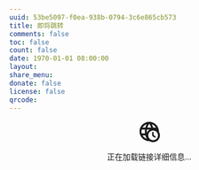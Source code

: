 ```yaml
---
uuid: 53be5097-f0ea-938b-0794-3c6e865cb573
title: 即将跳转
comments: false
toc: false
count: false
date: 1970-01-01 08:00:00
layout: 
share_menu:
donate: false
license: false
qrcode: 
---
```


<script>

function replaceText() {
    const params = new URLSearchParams(window.location.search);
    const goto = params.get('goto');
    document.getElementById("showlnk").innerText = goto;
}

function checkHttps(url) {
  const httpsUrl = url.replace(/^http:/, 'https:');
  const controller = new AbortController();
  const timeoutId = setTimeout(() => controller.abort(), 5000); // 5秒超时

  return fetch(httpsUrl, {
    method: 'HEAD',
    signal: controller.signal,
    mode: 'no-cors'
  })
    .then(response => {
      clearTimeout(timeoutId);
      return 'secure'; // HTTPS安全连接
    })
    .catch(error => {
      clearTimeout(timeoutId);
      if (error.name === 'AbortError') {
        return 'timeout'; // 连接超时
      }
      return 'normal'; // 普通连接
    });
}

window.onload = async function() {
  const params = new URLSearchParams(window.location.search);
  const goto = params.get('goto');

  if (goto) {
    try {
      const url = new URL(goto);
      const protocol = await checkHttps(goto);
      
      // 定义不同状态对应的图标
      const icons = {
        secure: '<svg xmlns="http://www.w3.org/2000/svg" width="3em" height="3em" viewBox="0 0 24 24"><path fill="#00b825" d="M19 13c.34 0 .67.04 1 .09V10a2 2 0 0 0-2-2h-1V6c0-2.76-2.24-5-5-5S7 3.24 7 6v2H6a2 2 0 0 0-2 2v10c0 1.11.89 2 2 2h7.81c-.51-.88-.81-1.9-.81-3c0-3.31 2.69-6 6-6M9 6c0-1.66 1.34-3 3-3s3 1.34 3 3v2H9zm3 11a2 2 0 1 1 2-2c0 1.11-.89 2-2 2m10.5.25L17.75 22L15 19l1.16-1.16l1.59 1.59l3.59-3.59z"/></svg><svg xmlns="http://www.w3.org/2000/svg" width="3em" height="3em" viewBox="0 0 24 24"><path fill="currentColor" d="M4 11v2h12l-5.5 5.5l1.42 1.42L19.84 12l-7.92-7.92L10.5 5.5L16 11z"/></svg><svg xmlns="http://www.w3.org/2000/svg" width="3em" height="3em" viewBox="0 0 24 24"><path fill="#0891b2" d="M16.36 14c.08-.66.14-1.32.14-2s-.06-1.34-.14-2h3.38c.16.64.26 1.31.26 2s-.1 1.36-.26 2m-5.15 5.56c.6-1.11 1.06-2.31 1.38-3.56h2.95a8.03 8.03 0 0 1-4.33 3.56M14.34 14H9.66c-.1-.66-.16-1.32-.16-2s.06-1.35.16-2h4.68c.09.65.16 1.32.16 2s-.07 1.34-.16 2M12 19.96c-.83-1.2-1.5-2.53-1.91-3.96h3.82c-.41 1.43-1.08 2.76-1.91 3.96M8 8H5.08A7.92 7.92 0 0 1 9.4 4.44C8.8 5.55 8.35 6.75 8 8m-2.92 8H8c.35 1.25.8 2.45 1.4 3.56A8 8 0 0 1 5.08 16m-.82-2C4.1 13.36 4 12.69 4 12s.1-1.36.26-2h3.38c-.08.66-.14 1.32-.14 2s.06 1.34.14 2M12 4.03c.83 1.2 1.5 2.54 1.91 3.97h-3.82c.41-1.43 1.08-2.77 1.91-3.97M18.92 8h-2.95a15.7 15.7 0 0 0-1.38-3.56c1.84.63 3.37 1.9 4.33 3.56M12 2C6.47 2 2 6.5 2 12a10 10 0 0 0 10 10a10 10 0 0 0 10-10A10 10 0 0 0 12 2"/></svg>',
        timeout: '<svg xmlns="http://www.w3.org/2000/svg" width="3em" height="3em" viewBox="0 0 24 24"><path fill="#eab308" d="M13.82 14H9.66c-.1-.66-.16-1.32-.16-2s.06-1.35.16-2h4.68c.09.65.16 1.32.16 2c0 .5-.04 1-.1 1.46c.6-.5 1.32-.89 2.1-1.14V12c0-.68-.06-1.34-.14-2h3.38c.16.64.26 1.31.26 2v.18c.7.17 1.35.45 1.95.82c.05-.32.05-.66.05-1c0-5.5-4.5-10-10-10C6.47 2 2 6.5 2 12s4.5 10 10 10c.34 0 .68 0 1-.05c-.41-.66-.71-1.4-.87-2.2c-.04.07-.08.14-.13.21c-.83-1.2-1.5-2.53-1.91-3.96h2.41c.31-.75.76-1.42 1.32-2m5.1-6h-2.95a15.7 15.7 0 0 0-1.38-3.56c1.84.63 3.37 1.9 4.33 3.56M12 4.03c.83 1.2 1.5 2.54 1.91 3.97h-3.82c.41-1.43 1.08-2.77 1.91-3.97M4.26 14C4.1 13.36 4 12.69 4 12s.1-1.36.26-2h3.38c-.08.66-.14 1.32-.14 2s.06 1.34.14 2zm.82 2H8c.35 1.25.8 2.45 1.4 3.56A8 8 0 0 1 5.08 16M8 8H5.08A7.92 7.92 0 0 1 9.4 4.44C8.8 5.55 8.35 6.75 8 8m10.5 6C16 14 14 16 14 18.5s2 4.5 4.5 4.5s4.5-2 4.5-4.5s-2-4.5-4.5-4.5m0 7.5c-1.66 0-3-1.34-3-3c0-.56.15-1.08.42-1.5L20 21.08c-.42.27-.94.42-1.5.42m2.58-1.5L17 15.92c.42-.27.94-.42 1.5-.42c1.66 0 3 1.34 3 3c0 .56-.15 1.08-.42 1.5"/></svg>',
        normal: '<svg xmlns="http://www.w3.org/2000/svg" width="3em" height="3em" viewBox="0 0 24 24"><path fill="#eab308" d="M16 8c1.1 0 2 .9 2 2v10c0 1.1-.9 2-2 2H4c-1.1 0-2-.9-2-2V10c0-1.1.9-2 2-2h9V6c0-1.7-1.3-3-3-3S7 4.3 7 6H5c0-2.8 2.2-5 5-5s5 2.2 5 5v2zm-6 9c1.1 0 2-.9 2-2s-.9-2-2-2s-2 .9-2 2s.9 2 2 2m12-4h-2V7h2zm0 4h-2v-2h2z"/></svg><svg xmlns="http://www.w3.org/2000/svg" width="3em" height="3em" viewBox="0 0 24 24"><path fill="currentColor" d="M4 11v2h12l-5.5 5.5l1.42 1.42L19.84 12l-7.92-7.92L10.5 5.5L16 11z"/></svg><svg xmlns="http://www.w3.org/2000/svg" width="3em" height="3em" viewBox="0 0 24 24"><path fill="#0891b2" d="M16.36 14c.08-.66.14-1.32.14-2s-.06-1.34-.14-2h3.38c.16.64.26 1.31.26 2s-.1 1.36-.26 2m-5.15 5.56c.6-1.11 1.06-2.31 1.38-3.56h2.95a8.03 8.03 0 0 1-4.33 3.56M14.34 14H9.66c-.1-.66-.16-1.32-.16-2s.06-1.35.16-2h4.68c.09.65.16 1.32.16 2s-.07 1.34-.16 2M12 19.96c-.83-1.2-1.5-2.53-1.91-3.96h3.82c-.41 1.43-1.08 2.76-1.91 3.96M8 8H5.08A7.92 7.92 0 0 1 9.4 4.44C8.8 5.55 8.35 6.75 8 8m-2.92 8H8c.35 1.25.8 2.45 1.4 3.56A8 8 0 0 1 5.08 16m-.82-2C4.1 13.36 4 12.69 4 12s.1-1.36.26-2h3.38c-.08.66-.14 1.32-.14 2s.06 1.34.14 2M12 4.03c.83 1.2 1.5 2.54 1.91 3.97h-3.82c.41-1.43 1.08-2.77 1.91-3.97M18.92 8h-2.95a15.7 15.7 0 0 0-1.38-3.56c1.84.63 3.37 1.9 4.33 3.56M12 2C6.47 2 2 6.5 2 12a10 10 0 0 0 10 10a10 10 0 0 0 10-10A10 10 0 0 0 12 2"/></svg>'
      };

      // 定义不同状态对应的文本
      const messages = {
        secure: '🔒 HTTPS 安全连接',
        timeout: '❔ 连接超时，页面可能无法访问',
        normal: '🔓❗不安全的连接，请勿输入敏感信息'
      };
      
      document.getElementById('target-info').innerHTML = `
        <svg xmlns="http://www.w3.org/2000/svg" width="3em" height="3em" viewBox="0 0 24 24"><path fill="currentColor" d="M12 2A10 10 0 0 0 2 12a10 10 0 0 0 10 10a10 10 0 0 0 10-10A10 10 0 0 0 12 2M7.07 18.28c.43-.9 3.05-1.78 4.93-1.78s4.5.88 4.93 1.78A7.9 7.9 0 0 1 12 20c-1.86 0-3.57-.64-4.93-1.72m11.29-1.45c-1.43-1.74-4.9-2.33-6.36-2.33s-4.93.59-6.36 2.33A7.93 7.93 0 0 1 4 12c0-4.41 3.59-8 8-8s8 3.59 8 8c0 1.82-.62 3.5-1.64 4.83M12 6c-1.94 0-3.5 1.56-3.5 3.5S10.06 13 12 13s3.5-1.56 3.5-3.5S13.94 6 12 6m0 5a1.5 1.5 0 0 1-1.5-1.5A1.5 1.5 0 0 1 12 8a1.5 1.5 0 0 1 1.5 1.5A1.5 1.5 0 0 1 12 11"/></svg>
        <svg xmlns="http://www.w3.org/2000/svg" width="3em" height="3em" viewBox="0 0 24 24"><path fill="currentColor" d="M4 11v2h12l-5.5 5.5l1.42 1.42L19.84 12l-7.92-7.92L10.5 5.5L16 11z"/></svg>
        ${icons[protocol]}
        <p>您即将访问以下网站：</p>
        <p><span id="showlnk" style="cursor: pointer; text-decoration: underline; font-weight: bold;" onclick="replaceText()">${url.hostname}</span></p>
        <p>连接类型：${messages[protocol]}</p>
        <p>您将要访问的链接不属于老史尬侃或 stevezmt.top ，请注意您的账号和财产安全。</p>

        <div class="mdui-btn-group">
            <button onclick="window.location.href='${goto}'" class="mdui-btn mdui-btn-dense mdui-color-theme-accent mdui-ripple">继续访问</button>&nbsp;<button onclick="history.back()" class="mdui-btn mdui-btn-dense mdui-color-theme-accent mdui-ripple">返回</button>
        </div>`;
    } catch(e) {
      document.getElementById('target-info').innerHTML = `
      <!-- <img src="data:image/svg+xml;base64,PHN2ZyB4bWxucz0iaHR0cDovL3d3dy53My5vcmcvMjAwMC9zdmciIHdpZHRoPSIxZW0iIGhlaWdodD0iMWVtIiB2aWV3Qm94PSIwIDAgMjQgMjQiPjxwYXRoIGZpbGw9ImN1cnJlbnRDb2xvciIgZD0iTTQgMTF2MmgxMmwtNS41IDUuNWwxLjQyIDEuNDJMMTkuODQgMTJsLTcuOTItNy45MkwxMC41IDUuNUwxNiAxMXoiLz48L3N2Zz4=" style="width: 2em; height: 2em; color: inherit;"> -->
      <svg xmlns="http://www.w3.org/2000/svg" width="3em" height="3em" viewBox="0 0 24 24"><path fill="currentColor" d="M12 2A10 10 0 0 0 2 12a10 10 0 0 0 10 10a10 10 0 0 0 10-10A10 10 0 0 0 12 2m0 18a8 8 0 0 1-8-8a8 8 0 0 1 8-8a8 8 0 0 1 8 8a8 8 0 0 1-8 8m-3.5-9A1.5 1.5 0 0 1 7 9.5A1.5 1.5 0 0 1 8.5 8A1.5 1.5 0 0 1 10 9.5A1.5 1.5 0 0 1 8.5 11M17 9.5a1.5 1.5 0 0 1-1.5 1.5A1.5 1.5 0 0 1 14 9.5A1.5 1.5 0 0 1 15.5 8A1.5 1.5 0 0 1 17 9.5M16 14v2H8v-2z"/></svg>
      <svg xmlns="http://www.w3.org/2000/svg" width="3em" height="3em" viewBox="0 0 24 24"><path fill="currentColor" d="M4 11v2h12l-5.5 5.5l1.42 1.42L19.84 12l-7.92-7.92L10.5 5.5L16 11z"/></svg>
      <svg xmlns="http://www.w3.org/2000/svg" width="3em" height="3em" viewBox="0 0 24 24"><path fill="#dc2626" d="M16.5 12c0-.68-.06-1.34-.14-2h3.38c.16.64.26 1.31.26 2c0 .37-.03.73-.08 1.08c.69.1 1.33.32 1.92.64c.1-.56.16-1.13.16-1.72c0-5.5-4.5-10-10-10C6.47 2 2 6.5 2 12s4.5 10 10 10c.59 0 1.16-.06 1.72-.16A5.9 5.9 0 0 1 13 19c0-.29.03-.57.07-.85c-.32.63-.67 1.24-1.07 1.81c-.83-1.2-1.5-2.53-1.91-3.96h3.72a5.95 5.95 0 0 1 2.59-2.4c.06-.53.1-1.06.1-1.6M12 4.03c.83 1.2 1.5 2.54 1.91 3.97h-3.82c.41-1.43 1.08-2.77 1.91-3.97M4.26 14C4.1 13.36 4 12.69 4 12s.1-1.36.26-2h3.38c-.08.66-.14 1.32-.14 2s.06 1.34.14 2zm.82 2H8c.35 1.25.8 2.45 1.4 3.56A8 8 0 0 1 5.08 16M8 8H5.08A7.92 7.92 0 0 1 9.4 4.44C8.8 5.55 8.35 6.75 8 8m6.34 6H9.66c-.1-.66-.16-1.32-.16-2s.06-1.35.16-2h4.68c.09.65.16 1.32.16 2s-.07 1.34-.16 2m.25-9.56c1.84.63 3.37 1.9 4.33 3.56h-2.95a15.7 15.7 0 0 0-1.38-3.56M20.41 19l2.13 2.12l-1.42 1.42L19 20.41l-2.12 2.13l-1.41-1.42L17.59 19l-2.12-2.12l1.41-1.41L19 17.59l2.12-2.12l1.42 1.41z"/></svg>
      <p>链接无效，解析的链接不是有效的格式或无法被解析。</p>
      <button onclick="history.back()" class="mdui-btn mdui-btn-dense mdui-color-theme-accent mdui-ripple">返回上一页</button>
      `;
      setTimeout(() => {
        window.location.href = 'javascript:history.back()';
      }, 3000);
    }
  } else {
    document.getElementById('target-info').innerHTML = `
        <svg xmlns="http://www.w3.org/2000/svg" width="3em" height="3em" viewBox="0 0 24 24"><path fill="currentColor" d="M12 2A10 10 0 0 0 2 12a10 10 0 0 0 10 10a10 10 0 0 0 10-10A10 10 0 0 0 12 2m0 18a8 8 0 0 1-8-8a8 8 0 0 1 8-8a8 8 0 0 1 8 8a8 8 0 0 1-8 8m-3.5-9A1.5 1.5 0 0 1 7 9.5A1.5 1.5 0 0 1 8.5 8A1.5 1.5 0 0 1 10 9.5A1.5 1.5 0 0 1 8.5 11M17 9.5a1.5 1.5 0 0 1-1.5 1.5A1.5 1.5 0 0 1 14 9.5A1.5 1.5 0 0 1 15.5 8A1.5 1.5 0 0 1 17 9.5M16 14v2H8v-2z"/></svg>
        <svg xmlns="http://www.w3.org/2000/svg" width="3em" height="3em" viewBox="0 0 24 24"><path fill="currentColor" d="M4 11v2h12l-5.5 5.5l1.42 1.42L19.84 12l-7.92-7.92L10.5 5.5L16 11z"/></svg>
        <svg xmlns="http://www.w3.org/2000/svg" width="3em" height="3em" viewBox="0 0 24 24"><path fill="#dc2626" d="M16.5 12c0-.68-.06-1.34-.14-2h3.38c.16.64.26 1.31.26 2c0 .37-.03.73-.08 1.08c.69.1 1.33.32 1.92.64c.1-.56.16-1.13.16-1.72c0-5.5-4.5-10-10-10C6.47 2 2 6.5 2 12s4.5 10 10 10c.59 0 1.16-.06 1.72-.16A5.9 5.9 0 0 1 13 19c0-.29.03-.57.07-.85c-.32.63-.67 1.24-1.07 1.81c-.83-1.2-1.5-2.53-1.91-3.96h3.72a5.95 5.95 0 0 1 2.59-2.4c.06-.53.1-1.06.1-1.6M12 4.03c.83 1.2 1.5 2.54 1.91 3.97h-3.82c.41-1.43 1.08-2.77 1.91-3.97M4.26 14C4.1 13.36 4 12.69 4 12s.1-1.36.26-2h3.38c-.08.66-.14 1.32-.14 2s.06 1.34.14 2zm.82 2H8c.35 1.25.8 2.45 1.4 3.56A8 8 0 0 1 5.08 16M8 8H5.08A7.92 7.92 0 0 1 9.4 4.44C8.8 5.55 8.35 6.75 8 8m6.34 6H9.66c-.1-.66-.16-1.32-.16-2s.06-1.35.16-2h4.68c.09.65.16 1.32.16 2s-.07 1.34-.16 2m.25-9.56c1.84.63 3.37 1.9 4.33 3.56h-2.95a15.7 15.7 0 0 0-1.38-3.56M20.41 19l2.13 2.12l-1.42 1.42L19 20.41l-2.12 2.13l-1.41-1.42L17.59 19l-2.12-2.12l1.41-1.41L19 17.59l2.12-2.12l1.42 1.41z"/></svg>
        <p><strong>链接无效，没有传入有效的变量</strong></p>
        <button onclick="history.back()" class="mdui-btn mdui-btn-dense mdui-color-theme-accent mdui-ripple">返回上一页</button>
        `;
        setTimeout(() => {
          window.location.href = 'javascript:history.back()';
        }, 3000);
  }
}
</script>

<div id="target-info" style="text-align: center">
    <svg xmlns="http://www.w3.org/2000/svg" width="3em" height="3em" viewBox="0 0 24 24"><path fill="currentColor" d="M15 12.5v4l3 2l.75-1.25l-2.25-1.5V12.5zm7-.11V12c0-5.5-4.5-10-10-10C6.47 2 2 6.5 2 12s4.5 10 10 10c.13 0 .24 0 .37-.03c1.06.65 2.3 1.03 3.63 1.03c3.86 0 7-3.14 7-7c0-1.32-.38-2.56-1-3.61m-2.24-2.28l-.17-.11h.15c.01.03.01.07.02.11M18.92 8h-2.95a15.7 15.7 0 0 0-1.38-3.56c1.84.63 3.37 1.9 4.33 3.56M12 4.03c.83 1.2 1.5 2.54 1.91 3.97h-3.82c.41-1.43 1.08-2.77 1.91-3.97M9.66 10h2.75a7 7 0 0 0-2.84 3.24c-.04-.41-.07-.82-.07-1.24c0-.68.06-1.35.16-2M9.4 4.44C8.8 5.55 8.35 6.75 8 8H5.08A7.92 7.92 0 0 1 9.4 4.44M4.26 14C4.1 13.36 4 12.69 4 12s.1-1.36.26-2h3.38c-.08.66-.14 1.32-.14 2s.06 1.34.14 2zm.82 2H8c.35 1.25.8 2.45 1.4 3.56A8 8 0 0 1 5.08 16M16 21c-2.76 0-5-2.24-5-5s2.24-5 5-5s5 2.24 5 5s-2.24 5-5 5"/></svg>
  <p>正在加载链接详细信息...</p>
</div>